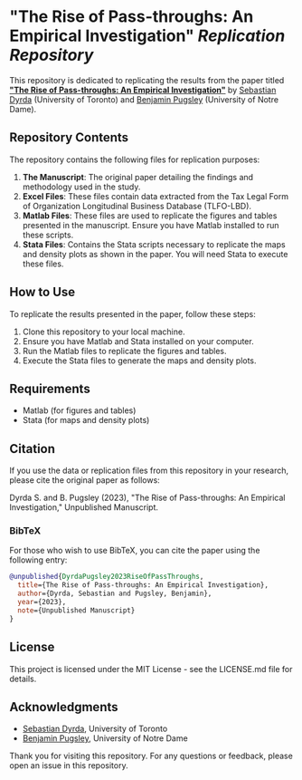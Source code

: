 # "The Rise of Pass-throughs: An Empirical Investigation" *Replication Repository*

This repository is dedicated to replicating the results from the paper titled **["The Rise of Pass-throughs: An Empirical Investigation"](https://www.dyrda.info/files/Dyrda_Pugsley_emplfo.pdf)** by [Sebastian Dyrda](https://www.dyrda.info/) (University of Toronto) and [Benjamin Pugsley](https://www.benjaminpugsley.com/) (University of Notre Dame).

## Repository Contents

The repository contains the following files for replication purposes:

1. **The Manuscript**: The original paper detailing the findings and methodology used in the study.
2. **Excel Files**: These files contain data extracted from the Tax Legal Form of Organization Longitudinal Business Database (TLFO-LBD).
3. **Matlab Files**: These files are used to replicate the figures and tables presented in the manuscript. Ensure you have Matlab installed to run these scripts.
4. **Stata Files**: Contains the Stata scripts necessary to replicate the maps and density plots as shown in the paper. You will need Stata to execute these files.

## How to Use

To replicate the results presented in the paper, follow these steps:

1. Clone this repository to your local machine.
2. Ensure you have Matlab and Stata installed on your computer.
3. Run the Matlab files to replicate the figures and tables.
4. Execute the Stata files to generate the maps and density plots.

## Requirements

- Matlab (for figures and tables)
- Stata (for maps and density plots)

## Citation

If you use the data or replication files from this repository in your research, please cite the original paper as follows:

Dyrda S. and B. Pugsley (2023), "The Rise of Pass-throughs: An Empirical Investigation," Unpublished Manuscript.

### BibTeX

For those who wish to use BibTeX, you can cite the paper using the following entry:

```bibtex
@unpublished{DyrdaPugsley2023RiseOfPassThroughs,
  title={The Rise of Pass-throughs: An Empirical Investigation},
  author={Dyrda, Sebastian and Pugsley, Benjamin},
  year={2023},
  note={Unpublished Manuscript}
}
```

## License

This project is licensed under the MIT License - see the LICENSE.md file for details.

## Acknowledgments

- [Sebastian Dyrda](https://www.dyrda.info/), University of Toronto
- [Benjamin Pugsley](https://www.benjaminpugsley.com/), University of Notre Dame

Thank you for visiting this repository. For any questions or feedback, please open an issue in this repository.
